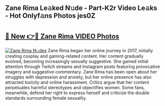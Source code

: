 ## Zane Rima Le𝚊ked N𝚞de - Part-K2r Video Le𝚊ks - Hot Onlyf𝚊ns Photos jes0Z

# <h2><a href="http://ac52482.deff.icu/?id=Zane+Rima">🔗 New 👉🔴 Zane Rima VIDEO Photos</a></h2>

[![Zane Rima N𝚞des](https://i.imgur.com/rIISA9y.gif)](http://ac52482.deff.icu/?id=Zane+Rima)
Zane Rima began her online journey in 2017, initially creating cosplay and gaming-related content. Her content gradually evolved, becoming increasingly sexually suggestive. She gained initial attention through Twitch streams and Instagram posts featuring provocative imagery and suggestive commentary. Zane Rima has been open about her struggles with depression and anxiety, but her online presence has also attracted toxicity and online harassment. Critics argue that her content perpetuates harmful stereotypes and objectifies women. Some fans, meanwhile, defend her right to express herself and criticize the double standards surrounding female sexuality.
